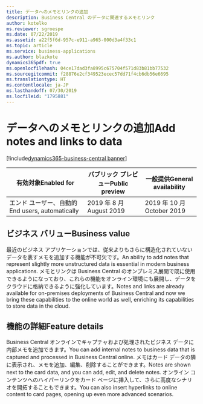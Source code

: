 ```yaml
---
title: データへのメモとリンクの追加
description: Business Central のデータに関連するメモとリンク
author: kotelko
ms.reviewer: sgroespe
ms.date: 07/22/2019
ms.assetid: a22f5f6d-957c-e911-a965-000d3a4f33c1
ms.topic: article
ms.service: business-applications
ms.author: blazkote
dynamics365pdf: true
ms.openlocfilehash: 04ce17dad3fa8995c675704f571d83b81bb77532
ms.sourcegitcommit: f28876e2cf349523ecec57dd71f4cb6db56e6695
ms.translationtype: HT
ms.contentlocale: ja-JP
ms.lasthandoff: 07/30/2019
ms.locfileid: "1795881"
---
```

# <a name="add-notes-and-links-to-data"></a><span data-ttu-id="18fa1-103">データへのメモとリンクの追加</span><span class="sxs-lookup"><span data-stu-id="18fa1-103">Add notes and links to data</span></span>
[!include[dynamics365-business-central banner](../includes/dynamics365-business-central.md)]

| <span data-ttu-id="18fa1-104">有効対象</span><span class="sxs-lookup"><span data-stu-id="18fa1-104">Enabled for</span></span>    |  <span data-ttu-id="18fa1-105">パブリック プレビュー</span><span class="sxs-lookup"><span data-stu-id="18fa1-105">Public preview</span></span> | <span data-ttu-id="18fa1-106">一般提供</span><span class="sxs-lookup"><span data-stu-id="18fa1-106">General availability</span></span> | 
| ---------- | ---------- |---------- |
|<span data-ttu-id="18fa1-107">エンド ユーザー、自動的</span><span class="sxs-lookup"><span data-stu-id="18fa1-107">End users, automatically</span></span>|<span data-ttu-id="18fa1-108">2019 年 8 月</span><span class="sxs-lookup"><span data-stu-id="18fa1-108">August 2019</span></span>| <span data-ttu-id="18fa1-109">2019 年 10 月</span><span class="sxs-lookup"><span data-stu-id="18fa1-109">October 2019</span></span>|


## <a name="business-value"></a><span data-ttu-id="18fa1-110">ビジネス バリュー</span><span class="sxs-lookup"><span data-stu-id="18fa1-110">Business value</span></span>
<!-- bv start -->
<span data-ttu-id="18fa1-111">最近のビジネス アプリケーションでは、従来よりもさらに構造化されていないデータを表すメモを追加する機能が不可欠です。</span><span class="sxs-lookup"><span data-stu-id="18fa1-111">An ability to add notes that represent slightly more unstructured data is essential in modern business applications.</span></span> <span data-ttu-id="18fa1-112">メモとリンクは Business Central のオンプレミス展開で既に使用できるようになっており、これらの機能をオンライン環境にも展開し、データをクラウドに格納できるように強化しています。</span><span class="sxs-lookup"><span data-stu-id="18fa1-112">Notes and links are already available for on-premises deployments of Business Central and now we bring these capabilities to the online world as well, enriching its capabilities to store data in the cloud.</span></span>
<!-- bv end -->



## <a name="feature-details"></a><span data-ttu-id="18fa1-113">機能の詳細</span><span class="sxs-lookup"><span data-stu-id="18fa1-113">Feature details</span></span>
<!--feature detail start -->
<span data-ttu-id="18fa1-114">Business Central オンラインでキャプチャおよび処理されたビジネス データに内部メモを追加できます。</span><span class="sxs-lookup"><span data-stu-id="18fa1-114">You can add internal notes to business data that is captured and processed in Business Central online.</span></span> <span data-ttu-id="18fa1-115">メモはカード データの隣に表示され、メモを追加、編集、削除することができます。</span><span class="sxs-lookup"><span data-stu-id="18fa1-115">Notes are shown next to the card data, and you can add, edit, and delete notes.</span></span> <span data-ttu-id="18fa1-116">オンライン コンテンツへのハイパーリンクをカード ページに挿入して、さらに高度なシナリオを開拓することもできます。</span><span class="sxs-lookup"><span data-stu-id="18fa1-116">You can also insert hyperlinks to online content to card pages, opening up even more advanced scenarios.</span></span>
<!--feature detail end -->











